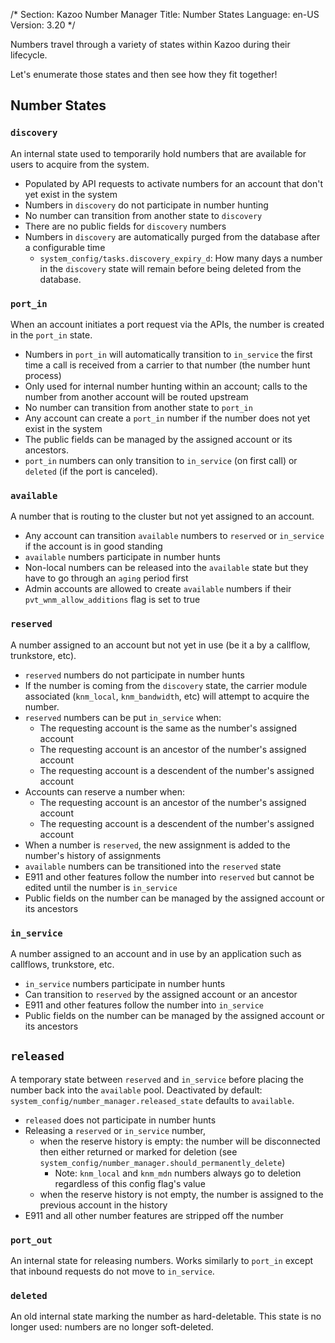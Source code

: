 /*
Section: Kazoo Number Manager
Title: Number States
Language: en-US
Version: 3.20
*/

Numbers travel through a variety of states within Kazoo during their lifecycle.

Let's enumerate those states and then see how they fit together!

## Number States

### `discovery`

An internal state used to temporarily hold numbers that are available for users to acquire from the system.

* Populated by API requests to activate numbers for an account that don't yet exist in the system
* Numbers in `discovery` do not participate in number hunting
* No number can transition from another state to `discovery`
* There are no public fields for `discovery` numbers
* Numbers in `discovery` are automatically purged from the database after a configurable time
    * `system_config/tasks.discovery_expiry_d`: How many days a number in the `discovery` state will remain before being deleted from the database.

### `port_in`

When an account initiates a port request via the APIs, the number is created in the `port_in` state.

* Numbers in `port_in` will automatically transition to `in_service` the first time a call is received from a carrier to that number (the number hunt process)
* Only used for internal number hunting within an account; calls to the number from another account will be routed upstream
* No number can transition from another state to `port_in`
* Any account can create a `port_in` number if the number does not yet exist in the system
* The public fields can be managed by the assigned account or its ancestors.
* `port_in` numbers can only transition to `in_service` (on first call) or `deleted` (if the port is canceled).

### `available`

A number that is routing to the cluster but not yet assigned to an account.

* Any account can transition `available` numbers to `reserved` or `in_service` if the account is in good standing
* `available` numbers participate in number hunts
* Non-local numbers can be released into the `available` state but they have to go through an `aging` period first
* Admin accounts are allowed to create `available` numbers if their `pvt_wnm_allow_additions` flag is set to true

### `reserved`

A number assigned to an account but not yet in use (be it a by a callflow, trunkstore, etc).

* `reserved` numbers do not participate in number hunts
* If the number is coming from the `discovery` state, the carrier module associated (`knm_local`, `knm_bandwidth`, etc) will attempt to acquire the number.
* `reserved` numbers can be put `in_service` when:
    * The requesting account is the same as the number's assigned account
    * The requesting account is an ancestor of the number's assigned account
    * The requesting account is a descendent of the number's assigned account
* Accounts can reserve a number when:
    * The requesting account is an ancestor of the number's assigned account
    * The requesting account is a descendent of the number's assigned account
* When a number is `reserved`, the new assignment is added to the number's history of assignments
* `available` numbers can be transitioned into the `reserved` state
* E911 and other features follow the number into `reserved` but cannot be edited until the number is `in_service`
* Public fields on the number can be managed by the assigned account or its ancestors

### `in_service`

A number assigned to an account and in use by an application such as callflows, trunkstore, etc.

* `in_service` numbers participate in number hunts
* Can transition to `reserved` by the assigned account or an ancestor
* E911 and other features follow the number into `in_service`
* Public fields on the number can be managed by the assigned account or its ancestors

## `released`

A temporary state between `reserved` and `in_service` before placing the number back into the `available` pool.
Deactivated by default: `system_config/number_manager.released_state` defaults to `available`.

* `released` does not participate in number hunts
* Releasing a `reserved` or `in_service` number,
    * when the reserve history is empty: the number will be disconnected then either returned or marked for deletion (see `system_config/number_manager.should_permanently_delete`)
        * Note: `knm_local` and `knm_mdn` numbers always go to deletion regardless of this config flag's value
    * when the reserve history is not empty, the number is assigned to the previous account in the history
* E911 and all other number features are stripped off the number

### `port_out`

An internal state for releasing numbers.
Works similarly to `port_in` except that inbound requests do not move to `in_service`.

### `deleted`

An old internal state marking the number as hard-deletable.
This state is no longer used: numbers are no longer soft-deleted.
